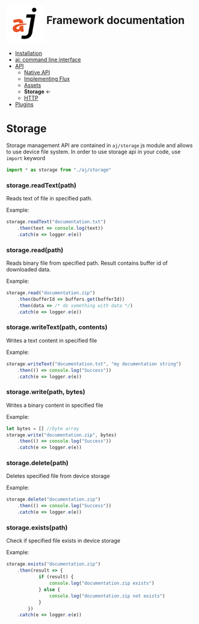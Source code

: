 # <img src="https://raw.githubusercontent.com/bfortunato/aj-framework/master/doc/images/aj.png" height="100" align="middle" /> Framework documentation

- [Installation](https://github.com/bfortunato/aj-framework/blob/master/doc/installation.md)
- [aj: command line interface](https://github.com/bfortunato/aj-framework/blob/master/doc/cli.md)
- [API](https://github.com/bfortunato/aj-framework/blob/master/doc/api.md)
    - [Native API](https://github.com/bfortunato/aj-framework/blob/master/doc/api_native.md)
    - [Implementing Flux](https://github.com/bfortunato/aj-framework/blob/master/doc/api_flux.md)
    - [Assets](https://github.com/bfortunato/aj-framework/blob/master/doc/api_assets.md)
    - **Storage** <-
    - [HTTP](https://github.com/bfortunato/aj-framework/blob/master/doc/api_http.md)
- [Plugins](https://github.com/bfortunato/aj-framework/blob/master/doc/plugins.md)
    
# Storage
Storage management API are contained in `aj/storage` js module and allows to use device file system.
In order to use storage api in your code, use `import` keyword

```javascript
import * as storage from "./aj/storage" 
```

### storage.readText(path)
Reads text of file in specified path.

Example:
```javascript
storage.readText("documentation.txt")
    .then(text => console.log(text))
    .catch(e => logger.e(e))
```

### storage.read(path)
Reads binary file from specified path.
Result contains buffer id of downloaded data.

Example:
```javascript
storage.read("documentation.zip")
    .then(bufferId => buffers.get(bufferId))
    .then(data => /* do something with data */)
    .catch(e => logger.e(e))
```

### storage.writeText(path, contents)
Writes a text content in specified file

Example:
```javascript
storage.writeText("documentation.txt", "my documentation string")
    .then(() => console.log("Success"))
    .catch(e => logger.e(e))
```

### storage.write(path, bytes)
Writes a binary content in specified file

Example:
```javascript
let bytes = [] //byte array
storage.write("documentation.zip", bytes)
    .then(() => console.log("Success"))
    .catch(e => logger.e(e))
```

### storage.delete(path)
Deletes specified file from device storage

Example:
```javascript
storage.delete("documentation.zip")
    .then(() => console.log("Success"))
    .catch(e => logger.e(e))
```

### storage.exists(path)
Check if specified file exists in device storage

Example:
```javascript
storage.exists("documentation.zip")
    .then(result => {
            if (result) {
                console.log("documentation.zip exists")
            } else {
                console.log("documentation.zip not exists")
            }
        })
    .catch(e => logger.e(e))
```